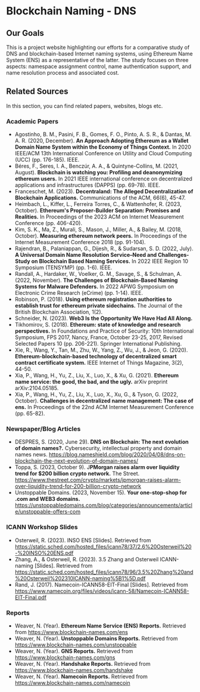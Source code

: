 # Blockchain Naming - DNS

## Our Goals

This is a project website highlighting our efforts for a comparative study of DNS and blockchain-based Internet naming systems, using Ethereum Name System (ENS) as a representative of the latter. The study focuses on three aspects: namespace assignment control, name authentication support, and name resolution process and associated cost.

## Related Sources

In this section, you can find related papers, websites, blogs etc.

### Academic Papers
- Agostinho, B. M., Pasini, F. B., Gomes, F. O., Pinto, A. S. R., & Dantas, M. A. R. (2020, December). **An Approach Adopting Ethereum as a Wallet Domain Name System within the Economy of Things Context.** In 2020 IEEE/ACM 13th International Conference on Utility and Cloud Computing (UCC) (pp. 176-185). IEEE.
- Béres, F., Seres, I. A., Benczúr, A. A., & Quintyne-Collins, M. (2021, August). **Blockchain is watching you: Profiling and deanonymizing ethereum users.** In 2021 IEEE international conference on decentralized applications and infrastructures (DAPPS) (pp. 69-78). IEEE.
- Franceschet, M. (2023). **Decentraland: The Alleged Decentralization of Blockchain Applications.** Communications of the ACM, 66(6), 45-47.
- Heimbach, L., Kiffer, L., Ferreira Torres, C., & Wattenhofer, R. (2023, October). **Ethereum's Proposer-Builder Separation: Promises and Realities.** In Proceedings of the 2023 ACM on Internet Measurement Conference (pp. 406-420).
- Kim, S. K., Ma, Z., Murali, S., Mason, J., Miller, A., & Bailey, M. (2018, October). **Measuring ethereum network peers.** In Proceedings of the Internet Measurement Conference 2018 (pp. 91-104).
- Rajendran, B., Palaniappan, G., Dijesh, R., & Sudarsan, S. D. (2022, July). **A Universal Domain Name Resolution Service–Need and Challenges-Study on Blockchain Based Naming Services.** In 2022 IEEE Region 10 Symposium (TENSYMP) (pp. 1-6). IEEE.
- Randall, A., Hardaker, W., Voelker, G. M., Savage, S., & Schulman, A. (2022, November). **The Challenges of Blockchain-Based Naming Systems for Malware Defenders.** In 2022 APWG Symposium on Electronic Crime Research (eCrime) (pp. 1-14). IEEE.
- Robinson, P. (2018). **Using ethereum registration authorities to establish trust for ethereum private sidechains.** The Journal of the British Blockchain Association, 1(2).
- Schneider, N. (2023). **Web3 Is the Opportunity We Have Had All Along.**
- Tikhomirov, S. (2018). **Ethereum: state of knowledge and research perspectives.** In Foundations and Practice of Security: 10th International Symposium, FPS 2017, Nancy, France, October 23-25, 2017, Revised Selected Papers 10 (pp. 206-221). Springer International Publishing.
- Xie, R., Wang, Y., Tan, M., Zhu, W., Yang, Z., Wu, J., & Jeon, G. (2020). **Ethereum-blockchain-based technology of decentralized smart contract certificate system.** IEEE Internet of Things Magazine, 3(2), 44-50.
- Xia, P., Wang, H., Yu, Z., Liu, X., Luo, X., & Xu, G. (2021). **Ethereum name service: the good, the bad, and the ugly.** arXiv preprint arXiv:2104.05185.
- Xia, P., Wang, H., Yu, Z., Liu, X., Luo, X., Xu, G., & Tyson, G. (2022, October). **Challenges in decentralized name management: The case of ens.** In Proceedings of the 22nd ACM Internet Measurement Conference (pp. 65-82).

### Newspaper/Blog Articles
- DESPRES, S. (2020, June 29). **DNS on Blockchain: The next evolution of domain names?.** Cybersecurity, intellectual property and domain names news. https://blog.nameshield.com/blog/2020/04/08/dns-on-blockchain-the-next-evolution-of-domain-names/
- Toppa, S. (2023, October 9). J**PMorgan raises alarm over liquidity trend for $200 billion crypto network.** The Street. https://www.thestreet.com/crypto/markets/jpmorgan-raises-alarm-over-liquidity-trend-for-200-billion-crypto-network
- Unstoppable Domains. (2023, November 15). **Your one-stop-shop for .com and WEB3 domains.** https://unstoppabledomains.com/blog/categories/announcements/article/unstoppable-offers-com


### ICANN Workshop Slides
- Osterweil, R. (2023). INSO ENS [Slides]. Retrieved from https://static.sched.com/hosted_files/icann78/37/2.6%20Osterweil%20-%20INSO%20ENS.pdf
- Zhang, A., & Osterweil, R. (2023). 3.5 Zhang and Osterweil ICANN-naming [Slides]. Retrieved from https://static.sched.com/hosted_files/icann78/96/3.5%20Zhang%20and%20Osterweil%202310ICANN-naming%5B1%5D.pdf
- Rand, J. (2017). Namecoin-ICANN58-EIT-Final [Slides]. Retrieved from https://www.namecoin.org/files/videos/icann-58/Namecoin-ICANN58-EIT-Final.pdf

### Reports
- Weaver, N. (Year). **Ethereum Name Service (ENS) Reports.** Retrieved from https://www.blockchain-names.com/ens
- Weaver, N. (Year). **Unstoppable Domains Reports.** Retrieved from https://www.blockchain-names.com/unstoppable
- Weaver, N. (Year). **GNS Reports.** Retrieved from https://www.blockchain-names.com/gns
- Weaver, N. (Year). **Handshake Reports.** Retrieved from https://www.blockchain-names.com/handshake
- Weaver, N. (Year). **Namecoin Reports.** Retrieved from https://www.blockchain-names.com/namecoin

